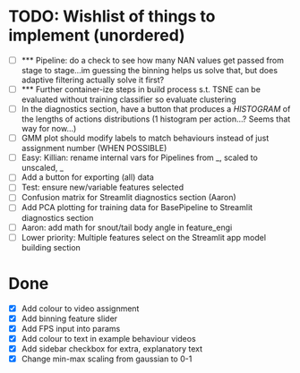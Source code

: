 # TODO: Wishlist of things to implement (unordered)
- [ ] *** Pipeline: do a check to see how many NAN values get passed from stage to stage...im guessing the binning helps us solve that, but does adaptive filtering actually solve it first?
- [ ] *** Further container-ize steps in build process s.t. TSNE can be evaluated without training classifier so evaluate clustering
- [ ] In the diagnostics section, have a button that produces a *HISTOGRAM* of the lengths of actions distributions (1 histogram per action...? Seems that way for now...)
- [ ] GMM plot should modify labels to match behaviours instead of just assignment number (WHEN POSSIBLE)
- [ ] Easy: Killian: rename internal vars for Pipelines from _, scaled to unscaled, _
- [ ] Add a button for exporting (all) data
- [ ] Test: ensure new/variable features selected
- [ ] Confusion matrix for Streamlit diagnostics section (Aaron)
- [ ] Add PCA plotting for training data for BasePipeline to Streamlit diagnostics section
- [ ] Aaron: add math for snout/tail body angle in feature_engi
- [ ] Lower priority: Multiple features select on the Streamlit app model building section

# Done
- [x] Add colour to video assignment
- [x] Add binning feature slider
- [x] Add FPS input into params
- [x] Add colour to text in example behaviour videos
- [x] Add sidebar checkbox for extra, explanatory text
- [x] Change min-max scaling from gaussian to 0-1
